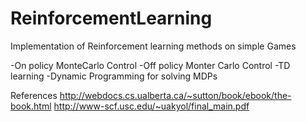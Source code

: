 ReinforcementLearning
=====================

Implementation of Reinforcement learning methods on simple Games 

-On policy MonteCarlo Control
-Off policy Monter Carlo Control
-TD learning
-Dynamic Programming for solving MDPs


References
http://webdocs.cs.ualberta.ca/~sutton/book/ebook/the-book.html
http://www-scf.usc.edu/~uakyol/final_main.pdf

